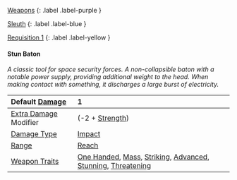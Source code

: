 
[Weapons](Game/Weapons-List)
{: .label .label-purple }

[Sleuth](Game/Sleuth)
{: .label .label-blue }

[Requisition 1](Game/Deployment#Requisition)
{: .label .label-yellow }
#### Stun Baton
*A classic tool for space security forces. A non-collapsible baton with a notable power supply, providing additional weight to the head. When making contact with something, it discharges a large burst of electricity.*

| Default [Damage](Core/Weapons#Calculating%20Damage)       | 1                                                                                                                                                                                                                                          |
| :-------------------------------------------------------- | :----------------------------------------------------------------------------------------------------------------------------------------------------------------------------------------------------------------------------------------- |
| [Extra Damage](Game/Core/Attacks#Extra%20Damage) Modifier | (-2 + [Strength](Game/Core/Strength))                                                                                                                                                                                                      |
| [Damage Type](Core/Weapons#Damage%20Type)                 | [Impact](Game/Core/Injury#Impact)                                                                                                                                                                                                          |
| [Range](Core/Weapons#Range)                               | [Reach](Game/Core/Movement#Reach)                                                                                                                                                                                                          |
| [Weapon Traits](Core/Weapon-Traits)                       | [One Handed](Game/Core/Blocks/One-Handed), [Mass](Game/Core/Blocks/Mass), [Striking](Game/Core/Blocks/Striking), [Advanced](Game/Core/Blocks/Advanced), [Stunning](Game/Core/Blocks/Stunning), [Threatening](Game/Core/Blocks/Threatening) |
